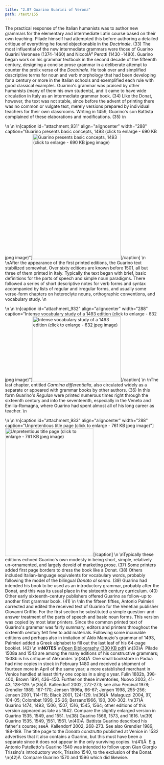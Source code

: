 ```yaml
---
title: "2.07 Guarino Guarini of Verona"
path: /text/155
---
```

The practical response of the Italian humanists was to author new grammars for the elementary and intermediate Latin course based on their own teaching. Pilade himself had attempted this before authoring a detailed critique of everything he found objectionable in the <em>Doctrinale</em>. (33) The most influential of the new intermediate grammars were those of Guarino Guarini Veronese (1374-1460) and NiccolÃ² Perotti (1430 -1480). Guarino began work on his grammar textbook in the second decade of the fifteenth century, designing a concise prose grammar in a deliberate attempt to counter the prolix verse of the <em>Doctrinale</em>. He took over and simplified descriptive terms for noun and verb morphology that had been developing for a century or more in the Italian schools and exemplified each rule with good classical examples. Guarino's grammar was praised by other humanists (many of them his own students), and it came to have wide circulation in Italy as an intermediate grammar book. (34) Like the Donat, however, the text was not stable, since before the advent of printing there was no common or vulgate text, merely versions prepared by individual teachers for their own classrooms. Writing in 1459, Guarino's son Battista complained of these elaborations and modifications. (35)\n<p style="text-align: center;"></p>\n\n\n[caption id="attachment_931" align="aligncenter" width="288" caption="Guarino presents basic concepts, 1493 (click to enlarge - 690 KB jpeg image)"]<a rel="pop-up" href="http://www.humanismforsale.org/text/images_full/2.00_Chapter_Two/Inc.5376.5,-Regule-grammaticales,-pg.1-recto.jpg"><img class="size-full wp-image-931" title="inc53765-regule-grammaticales-pg1-recto-thumb" src="http://www.humanismforsale.org/text/wp-content/uploads/2008/09/inc53765-regule-grammaticales-pg1-recto-thumb.jpg" alt="Guarino presents basic concepts, 1493 (click to enlarge - 690 KB jpeg image)" width="288" height="409" /></a>[/caption]\n\nAfter the appearance of the first printed editions, the Guarino text stabilized somewhat. Over sixty editions are known before 1501, all but three of them printed in Italy. Typically the text began with brief, basic definitions for the parts of speech and simple noun paradigms. There followed a series of short descriptive notes for verb forms and syntax accompanied by lists of regular and irregular forms, and usually some verse-form chapters on heteroclyte nouns, orthographic conventions, and vocabulary study.\n<p style="text-align: center;"></p>\n\n\n[caption id="attachment_932" align="aligncenter" width="288" caption="Intense vocabulary study of a 1493 edition (click to enlarge - 632 jpeg image)"]<a rel="pop-up" href="http://www.humanismforsale.org/text/images_full/2.00_Chapter_Two/Inc.5376.5,-Regule-grammaticales,-pg.21v-22r.jpg"><img class="size-full wp-image-932" title="inc53765-regule-grammaticales-pg21v-22r-thumb" src="http://www.humanismforsale.org/text/wp-content/uploads/2008/09/inc53765-regule-grammaticales-pg21v-22r-thumb.jpg" alt="Intense vocabulary study of a 1493 edition (click to enlarge - 632 jpeg image)" width="288" height="212" /></a>[/caption]\n\nThe last chapter, entitled <em>Carmina differentialia</em>, also circulated widely as a separate or appeared with grammar books by other authors. (36) In this form Guarino's <em>Regulae</em> were printed numerous times right through the sixteenth century and into the seventeenth, especially in the Veneto and Emilia-Romagna, where Guarino had spent almost all of his long career as teacher.\n<p style="text-align: center;"></p>\n\n\n[caption id="attachment_933" align="aligncenter" width="288" caption="Unpretentious title page (click to enlarge - 761 KB jpeg image)"]<a rel="pop-up" href="http://www.humanismforsale.org/text/images_full/2.00_Chapter_Two/Inc.5376.5,-Regule-grammaticales,-title-page.jpg"><img class="size-full wp-image-933" title="inc53765-regule-grammaticales-title-page-thumb" src="http://www.humanismforsale.org/text/wp-content/uploads/2008/09/inc53765-regule-grammaticales-title-page-thumb.jpg" alt="Unpretentious title page (click to enlarge - 761 KB jpeg image)" width="288" height="418" /></a>[/caption]\n\nTypically these editions echoed Guarino's own modesty in being short, simple, relatively un-ornamented, and largely devoid of marketing prose. (37) Some printers added first page borders to dress the book like a Donat. (38) Others included Italian-language equivalents for vocabulary words, probably following the model of the bilingual <em>Donato al senno</em>. (39) Guarino had intended his book to be used as an introductory grammar, probably after the Donat, and this was its usual place in the sixteenth century curriculum. (40) Other early sixteenth-century publishers offered Guarino as follow-up to another first grammar book. (41)\n\nIn the fifteen fifties, Antonio Palmieri corrected and edited the received text of Guarino for the Venetian publisher Giovanni Griffio. For the first section he substituted a simple question-and-answer treatment of the parts of speech and basic noun forms. This version was copied by most later printers. Since the common printed text of Guarino's grammar was fairly summary, editors and printers throughout the sixteenth century felt free to add materials. Following some incunable editions and perhaps also in imitation of Aldo Manuzio's grammar of 1493, Palmieri added a Greek alphabet to fill out the last leaf of his 64-page booklet. (42)\n\n<strong>NOTES</strong>\n<a href="http://www.humanismforsale.org/bibliography.pdf" target="new">Open Bibliography (330 KB pdf)</a>\n(33)Â  Pilade 1508a and 1543 are among the many editions of his constructive grammars; 1508b is his critique of Alexander.\n(34)Â  One small bookstore in Padua had nine copies in stock in February 1480 and received a shipment of fourteen more in April of the same year; a more established merchant in Venice handled at least thirty one copies in a single year. Fulin 1882b, 398-400; Brown 1891, 436-450. Further on these inventories, Nuovo 2003, 41-43, 128-129.\n(35)Â  Kallendorf 2002, 272-273; see also Percival 1978; Grendler 1989, 167-170; Jensen 1996a, 66-67; Jensen 1998, 255-256; Jensen 2001, 114-115; Black 2001, 124-129.\n(36)Â  Malaguzzi 2004, 97, 104-05; Colombat 1999, 25-26; Bersano1966, 190, 300-302.\n(37)Â  Guarino 1474, 1493, 1506, 1507, 1516, 1545, 1564; other editions of this version appeared as late as 1642. Compare the slightly enlarged version in Guarino 1535, 1549, and 1551.\n(38) Guarino 1566, 1573, and 1616.\n(39) Guarino 1535, 1549, 1551, 1561.\n(40)Â  Battista Guarino described his father's course; seeÂ  Kallendorf 2002, 268-273. See also Grendler 1989, 188-189. The title page to the <em>Donato construtto</em> published at Venice in 1532 advertises that it also contains a Guarino, but this must have been a separate since it does not appear in the only surviving copies.\n(41)Â  E.g. Antonio Putelletto's Guarino 1540 was intended to follow upon Gian Giorgio Trissino's introductory work, Trissino 1540, to the exclusion of the Donat.\n(42)Â  Compare Guarino 1570 and 1596 which did likewise.
